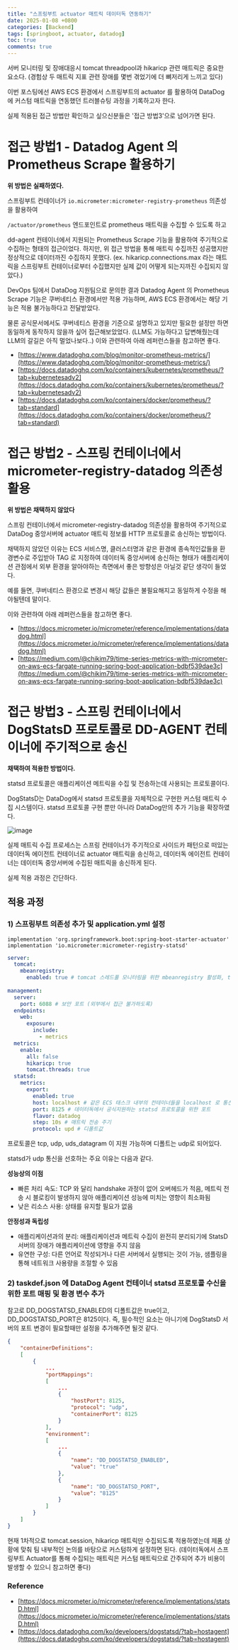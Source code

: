 ```yaml
---
title: "스프링부트 actuator 매트릭 데이터독 연동하기"
date: 2025-01-08 +0800
categories: [Backend]
tags: [springboot, actuator, datadog]
toc: true
comments: true
---
```


서버 모니터링 및 장애대응시 tomcat threadpool과 hikaricp 관련 매트릭은 중요한 요소다.
(경험상 두 매트릭 지표 관련 장애를 몇번 겪었기에 더 뼈저리게 느끼고 있다)

이번 포스팅에선 AWS ECS 환경에서 스프링부트의 actuator 를 활용하여 DataDog 에 커스텀 매트릭을 연동했던 트러블슈팅 과정을 기록하고자 한다.

실제 적용된 접근 방법만 확인하고 싶으신분들은 '접근 방법3'으로 넘어가면 된다.

# 접근 방법1 - Datadog Agent 의 Prometheus Scrape 활용하기
**위 방법은 실패하였다.**

스프링부트 컨테이너가 `io.micrometer:micrometer-registry-prometheus` 의존성을 활용하여

`/actuator/prometheus` 엔드포인트로 prometheus 매트릭을 수집할 수 있도록 하고

dd-agent 컨테이너에서 지원되는 Prometheus Scrape 기능을 활용하여 주기적으로 수집하는 형태의 접근이었다.
하지만, 위 접근 방법을 통해 매트릭 수집까진 성공했지만 정상적으로 데이터까진 수집하지 못했다. (ex. hikaricp.connections.max 라는 매트릭을 스프링부트 컨테이너로부터 수집했지만 실제 값이 어떻게 되는지까진 수집되지 않았다.)


DevOps 팀에서 DataDog 지원팀으로 문의한 결과 Datadog Agent 의 Prometheus Scrape 기능은 쿠버네티스 환경에서만 적용 가능하며, AWS ECS 환경에서는 해당 기능은 적용 불가능하다고 전달받았다.


물론 공식문서에서도 쿠버네티스 환경을 기준으로 설명하고 있지만 필요한 설정만 하면 동일하게 동작하지 않을까 싶어 접근해보았었다. (LLM도 가능하다고 답변해줬는데 LLM의 갈길은 아직 멀었나보다..)
이와 관련하여 아래 레퍼런스들을 참고하면 좋다.

- [https://www.datadoghq.com/blog/monitor-prometheus-metrics/](https://www.datadoghq.com/blog/monitor-prometheus-metrics/)
- [https://docs.datadoghq.com/ko/containers/kubernetes/prometheus/?tab=kubernetesadv2](https://docs.datadoghq.com/ko/containers/kubernetes/prometheus/?tab=kubernetesadv2)
- [https://docs.datadoghq.com/ko/containers/docker/prometheus/?tab=standard](https://docs.datadoghq.com/ko/containers/docker/prometheus/?tab=standard)

# 접근 방법2 - 스프링 컨테이너에서 micrometer-registry-datadog 의존성 활용
**위 방법은 채택하지 않았다**

스프링 컨테이너에서 micrometer-registry-datadog 의존성을 활용하여 주기적으로 DataDog 중앙서버에 actuator 매트릭 정보를 HTTP 프로토콜로 송신하는 방법이다.

채택하지 않았던 이유는 ECS 서비스명, 클러스터명과 같은 환경에 종속적인값들을 환경변수로 주입받아 TAG 로 지정하여 데이터독 중앙서버에 송신하는 형태가 애플리케이션 관점에서 외부 환경을 알아야하는 측면에서 좋은 방향성은 아닐것 같단 생각이 들었다.

예를 들면, 쿠버네티스 환경으로 변경시 해당 값들은 불필요해지고 동일하게 수정을 해야될텐데 말이다.

이와 관련하여 아래 레퍼런스들을 참고하면 좋다.

- [https://docs.micrometer.io/micrometer/reference/implementations/datadog.html](https://docs.micrometer.io/micrometer/reference/implementations/datadog.html)
- [https://medium.com/@chikim79/time-series-metrics-with-micrometer-on-aws-ecs-fargate-running-spring-boot-application-bdbf539dae3c](https://medium.com/@chikim79/time-series-metrics-with-micrometer-on-aws-ecs-fargate-running-spring-boot-application-bdbf539dae3c)

# 접근 방법3 - 스프링 컨테이너에서 DogStatsD 프로토콜로 DD-AGENT 컨테이너에 주기적으로 송신
**채택하여 적용한 방법이다.**

statsd 프로토콜은 애플리케이션 메트릭을 수집 및 전송하는데 사용되는 프로토콜이다.

DogStatsD는 DataDog에서 statsd 프로토콜을 자체적으로 구현한 커스텀 매트릭 수집 시스템이다. statsd 프로토콜 구현 뿐만 아니라 DataDog만의 추가 기능을 확장하였다.

![image](https://github.com/user-attachments/assets/1e95de28-20ff-460b-bc87-91d82272d353)

실제 매트릭 수집 프로세스는 스프링 컨테이너가 주기적으로 사이드카 패턴으로 떠있는 데이터독 에이전트 컨테이너로 actuator 매트릭을 송신하고, 데이터독 에이전트 컨테이너는 데이터독 중앙서버에 수집된 매트릭을 송신하게 된다.

실제 적용 과정은 간단하다.

## 적용 과정

### 1) 스프링부트 의존성 추가 및 application.yml 설정

```text
implementation 'org.springframework.boot:spring-boot-starter-actuator'
implementation 'io.micrometer:micrometer-registry-statsd'
```

```yml
server:
  tomcat:
    mbeanregistry:
      enabled: true # tomcat 스레드풀 모니터링을 위한 mbeanregistry 활성화, tomcat mbeanregistry 활성화시 힙메모리의 2MB를 차지하여 스프링부트는 기본적으로 비활성화 처리함
      
management:
  server:
    port: 6088 # 보안 포트 (외부에서 접근 불가하도록)
  endpoints:
    web:
      exposure:
        include:
          - metrics
  metrics:
    enable:
      all: false
      hikaricp: true
      tomcat.threads: true
  statsd:
    metrics:
      export:
        enabled: true
        host: localhost # 같은 ECS 태스크 내부의 컨테이너들을 localhost 로 통신 가능
        port: 8125 # 데이터독에서 공식지원하는 statsd 프로토콜을 위한 포트
        flavor: datadog
        step: 10s # 매트릭 전송 주기
        protocol: upd # 디폴트값
```

프로토콜은 tcp, udp, uds_datagram 이 지원 가능하며 디폴트는 udp로 되어있다.

statsd가 udp 통신을 선호하는 주요 이유는 다음과 같다.


**성능상의 이점**
- 빠른 처리 속도: TCP 와 달리 handshake 과정이 없어 오버헤드가 적음, 메트릭 전송 시 블로킹이 발생하지 않아 애플리케이션 성능에 미치는 영향이 최소화됨
- 낮은 리소스 사용: 상태를 유지할 필요가 없음

**안정성과 독립성**
- 애플리케이션과의 분리: 애플리케이션과 메트릭 수집이 완전히 분리되기에 StatsD 서버의 장애가 애플리케이션에 영향을 주지 않음
- 유연한 구성: 다른 언어로 작성되거나 다른 서버에서 실행되는 것이 가능, 샘플링을 통해 네트워크 사용량을 조절할 수 있음


### 2) taskdef.json 에 DataDog Agent 컨테이너 statsd 프로토콜 수신을 위한 포트 매핑 및 환경 변수 추가

참고로 DD_DOGSTATSD_ENABLED의 디폴트값은 true이고, DD_DOGSTATSD_PORT은 8125이다. 즉, 필수적인 요소는 아니기에 DogStatsD 서버의 포트 변경이 필요할때만 설정을 추가해주면 될것 같다.

```json
{
    "containerDefinitions":
    [
        {
            ...
            "portMappings":
            [
                ...
                {
                    "hostPort": 8125,
                    "protocol": "udp",
                    "containerPort": 8125
                }
            ],
            "environment":
            [
                ...
                {
                    "name": "DD_DOGSTATSD_ENABLED",
                    "value": "true"
                },
                {
                    "name": "DD_DOGSTATSD_PORT",
                    "value": "8125"
                }
            ]
        }
    ]
}
```

현재 1차적으로 tomcat.session, hikaricp 매트릭만 수집되도록 적용하였는데 제품 상황에 맞춰 팀 내부적인 논의를 바탕으로 커스텀하게 설정하면 된다.
(데이터독에서 스프링부트 Actuator를 통해 수집되는 매트릭은 커스텀 매트릭으로 간주되어 추가 비용이 발생할 수 있으니 참고하면 좋다)


### Reference
- [https://docs.micrometer.io/micrometer/reference/implementations/statsD.html](https://docs.micrometer.io/micrometer/reference/implementations/statsD.html)
- [https://docs.datadoghq.com/ko/developers/dogstatsd/?tab=hostagent](https://docs.datadoghq.com/ko/developers/dogstatsd/?tab=hostagent)
